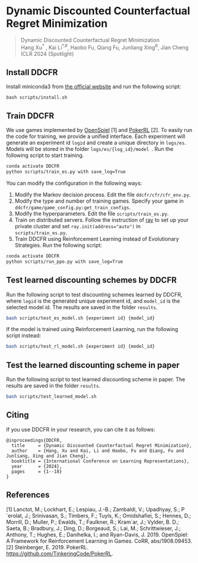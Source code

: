 # Dynamic Discounted Counterfactual Regret Minimization

> Dynamic Discounted Counterfactual Regret Minimization <br>
> Hang Xu<sup>\*</sup> , Kai Li<sup>\*,\#</sup>, Haobo Fu, Qiang Fu, Junliang Xing<sup>#</sup>, Jian Cheng <br>
> ICLR 2024 (Spotlight)

## Install DDCFR

Install miniconda3 from [the official website](https://docs.conda.io/en/latest/miniconda.html) and run the following script:

```shell
bash scripts/install.sh
```

## Train DDCFR

We use games implemented by [OpenSpiel](https://github.com/deepmind/open_spiel) [1] and [PokerRL](https://github.com/EricSteinberger/PokerRL) [2].  To easily run the code for training, we provide a unified interface. Each experiment will generate an experiment id `logid` and create a unique directory in `logs/es`.  Models will be stored in the folder `logs/es/{log_id}/model `.  Run the following script to start training.
```bash
conda activate DDCFR
python scripts/train_es.py with save_log=True
```

You can modify the configuration in the following ways:

1. Modify the Markov decision process. Edit the file `ddcfr/cfr/cfr_env.py`.
2. Modify the type and number of training games. Specify your game in `ddcfr/game/game_config.py:get_train_configs`.
3. Modify the hyperparameters. Edit the file `scripts/train_es.py`.
4. Train on distributed servers. Follow the instruction of [ray](https://docs.ray.io/en/master/cluster/cloud.html#cluster-private-setup) to set up your private cluster and set `ray.init(address="auto")` in `scripts/train_es.py`.
5. Train DDCFR using Reinforcement Learning instead of Evolutionary Strategies. Run the following script:
```bash
conda activate DDCFR
python scripts/run_ppo.py with save_log=True
```


## Test learned discounting schemes by DDCFR

Run the following script to test discounting schemes learned by DDCFR, where `logid` is the generated unique experiment id, and `model_id` is the selected model id. The results are saved in the folder `results`.

```bash
bash scripts/test_es_model.sh {experiment id} {model_id}
```

If the model is trained using Reinforcement Learning, run the following script instead:
```bash
bash scripts/test_rl_model.sh {experiment id} {model_id}
```

## Test the learned discounting scheme in paper

Run the following script to test learned discounting scheme in paper. The results are saved in the folder `results`.
```bash
bash scripts/test_learned_model.sh
```

## Citing
If you use DDCFR in your research, you can cite it as follows:
```
@inproceedings{DDCFR,
  title     = {Dynamic Discounted Counterfactual Regret Minimization},
  author    = {Hang, Xu and Kai, Li and Haobo, Fu and Qiang, Fu and Junliang, Xing and Jian Cheng},
  booktitle = {International Conference on Learning Representations},
  year      = {2024},
  pages     = {1--18}
}
```

## References
[1] Lanctot, M.; Lockhart, E.; Lespiau, J.-B.; Zambaldi, V.; Upadhyay, S.; P´erolat, J.; Srinivasan, S.; Timbers, F.; Tuyls, K.; Omidshafiei, S.; Hennes, D.; Morrill, D.; Muller, P.; Ewalds, T.; Faulkner, R.; Kram´ar, J.; Vylder, B. D.; Saeta, B.; Bradbury, J.; Ding, D.; Borgeaud, S.; Lai, M.; Schrittwieser, J.; Anthony, T.; Hughes, E.; Danihelka, I.; and Ryan-Davis, J. 2019. OpenSpiel: A Framework for Reinforcement Learning in Games. CoRR, abs/1908.09453.
[2] Steinberger, E. 2019. PokerRL. https://github.com/TinkeringCode/PokerRL.
